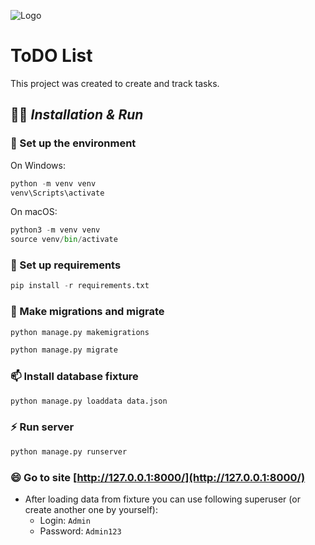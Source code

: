 
![Logo](https://cdn-icons-png.flaticon.com/512/6194/6194029.png)


# ToDO List

This project was created to create and track tasks.


## 👩‍💻 _Installation & Run_
### 🧠 Set up the environment 


 On Windows:
```python
python -m venv venv 
venv\Scripts\activate
 ```

 On macOS:
```python
python3 -m venv venv 
source venv/bin/activate
 ```

### 👯 Set up requirements 
```python
pip install -r requirements.txt
```


### 🤔 Make migrations and migrate
```python
python manage.py makemigrations
```
```python
python manage.py migrate
```
### 📫 Install database fixture
```python
python manage.py loaddata data.json
```
### ⚡️ Run server
```python
python manage.py runserver
```
### 😄 Go to site [http://127.0.0.1:8000/](http://127.0.0.1:8000/)
- After loading data from fixture you can use following superuser (or create another one by yourself):
    - Login: ```Admin```
    - Password: ```Admin123```